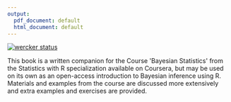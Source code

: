 ```yaml
---
output:
  pdf_document: default
  html_document: default
---
```

[![wercker status](https://app.wercker.com/status/e5fbd87dd2da27deb4415512c831ff1f/m/master "wercker status")](https://app.wercker.com/project/byKey/e5fbd87dd2da27deb4415512c831ff1f)

This book is a written companion for the Course 'Bayesian Statistics' from the Statistics with R specialization available on Coursera, but may be used on its own as an open-access introduction to Bayesian inference using R. Materials and examples from the course are discussed more extensively and extra examples and exercises are provided. 

